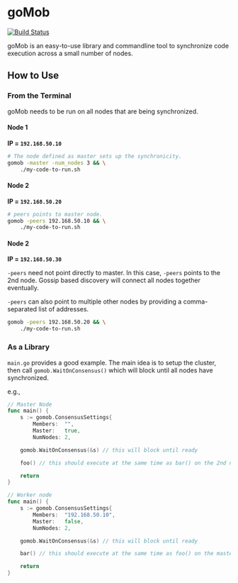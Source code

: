 # goMob
[![Build Status](https://travis-ci.org/MattMcMurray/gomob.svg?branch=master)](https://travis-ci.org/MattMcMurray/gomob)

goMob is an easy-to-use library and commandline tool to synchronize code execution across a small number of nodes.


## How to Use

### From the Terminal
goMob needs to be run on all nodes that are being synchronized.

#### Node 1
**IP = `192.168.50.10`**
```bash
# The node defined as master sets up the synchronicity.
gomob -master -num_nodes 3 && \
    ./my-code-to-run.sh
```

#### Node 2
**IP = `192.168.50.20`**
```bash
# peers points to master node.
gomob -peers 192.168.50.10 && \
    ./my-code-to-run.sh
```

#### Node 2
**IP = `192.168.50.30`**

`-peers` need not point directly to master. In this case, `-peers` points to the 2nd node. Gossip based discovery will connect all nodes together eventually.

`-peers` can also point to multiple other nodes by providing a comma-separated list of addresses.
```bash
gomob -peers 192.168.50.20 && \
    ./my-code-to-run.sh
```

### As a Library
`main.go` provides a good example. The main idea is to setup the cluster, then call `gomob.WaitOnConsensus()` which will block until all nodes have synchronized.

e.g.,

```go
// Master Node
func main() {
    s := gomob.ConsensusSettings{
		Members:  "",
		Master:   true,
		NumNodes: 2,

    gomob.WaitOnConsensus(&s) // this will block until ready

    foo() // this should execute at the same time as bar() on the 2nd node

    return
}

// Worker node
func main() {
    s := gomob.ConsensusSettings{
		Members:  "192.168.50.10",
		Master:   false,
		NumNodes: 2,

    gomob.WaitOnConsensus(&s) // this will block until ready

    bar() // this should execute at the same time as foo() on the master node

    return
}
```

